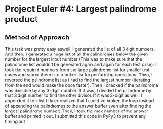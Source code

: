 # **Project Euler #4: Largest palindrome product**
## **Method of Approach**
This task was pretty easy aswell. I generated the list of all 3 digit numbers. And then, I generated a huge list of all the palindromes below the given number for the largest input number (This was to make sure that the palindrome list wouldn't be generated again and again for each test case). I took the required numbers from the large palindrome list for smaller test cases and stored them into a buffer list for performing operations. Then, I reversed the palindrome list as I had to find the largest number (iterating from the end would make the code faster). Then I checked if the palindrome was divisible by any 3-digit number. If it was, I divided the palindrome by that 3 digit number to find the other divisor. If it was 3-digit as well, I appended it to a list (I later realized that I could've broken the loop instead of appending the palindromes to the answer buffer even after finding the largest palindrome number).Then, I took the max number of the answer buffer and printed it out. I submitted this code in PyPy3 to prevent any timing out
